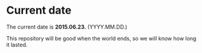 # Current date

The current date is **2015.06.23.** (YYYY.MM.DD.)

This repository will be good when the world ends, so we will know how long it lasted.